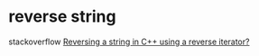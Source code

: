 # reverse string

stackoverflow [Reversing a string in C++ using a reverse iterator?](https://stackoverflow.com/questions/7199241/reversing-a-string-in-c-using-a-reverse-iterator)